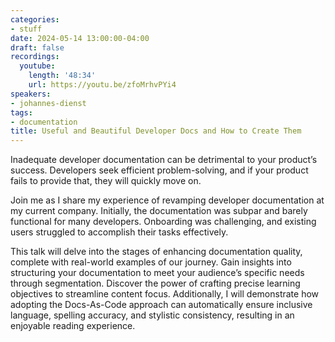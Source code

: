```yaml
---
categories:
- stuff
date: 2024-05-14 13:00:00-04:00
draft: false
recordings:
  youtube:
    length: '48:34'
    url: https://youtu.be/zfoMrhvPYi4
speakers:
- johannes-dienst
tags:
- documentation
title: Useful and Beautiful Developer Docs and How to Create Them
---
```



Inadequate developer documentation can be detrimental to your product’s success. Developers seek efficient problem-solving, and if your product fails to provide that, they will quickly move on.

Join me as I share my experience of revamping developer documentation at my current company. Initially, the documentation was subpar and barely functional for many developers. Onboarding was challenging, and existing users struggled to accomplish their tasks effectively.

This talk will delve into the stages of enhancing documentation quality, complete with real-world examples of our journey. Gain insights into structuring your documentation to meet your audience’s specific needs through segmentation. Discover the power of crafting precise learning objectives to streamline content focus. Additionally, I will demonstrate how adopting the Docs-As-Code approach can automatically ensure inclusive language, spelling accuracy, and stylistic consistency, resulting in an enjoyable reading experience.